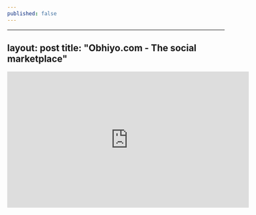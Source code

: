 ```yaml
---
published: false
---
```

---
layout: post
title:  "Obhiyo.com - The social marketplace"
---

<iframe width="560" height="315" src="https://www.youtube.com/embed/IUtkkJ5acc8" frameborder="0" allow="accelerometer; autoplay; encrypted-media; gyroscope; picture-in-picture" allowfullscreen></iframe>
